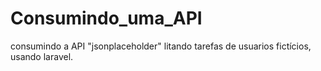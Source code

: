 # Consumindo_uma_API
 consumindo a API "jsonplaceholder" litando tarefas de usuarios fictícios, usando laravel.
